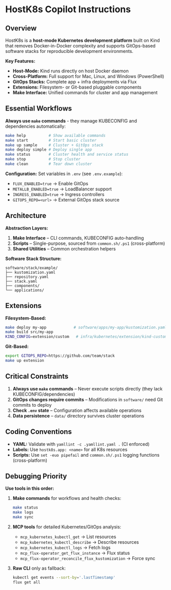 # HostK8s Copilot Instructions

## Overview
HostK8s is a **host-mode Kubernetes development platform** built on Kind that removes Docker-in-Docker complexity and supports GitOps-based software stacks for reproducible development environments.

**Key Features:**
- **Host-Mode:** Kind runs directly on host Docker daemon
- **Cross-Platform:** Full support for Mac, Linux, and Windows (PowerShell)
- **GitOps Stacks:** Complete app + infra deployments via Flux
- **Extensions:** Filesystem- or Git-based pluggable components
- **Make Interface:** Unified commands for cluster and app management

## Essential Workflows

**Always use `make` commands** - they manage KUBECONFIG and dependencies automatically:

```bash
make help          # Show available commands
make start         # Start basic cluster
make up sample     # Cluster + GitOps stack
make deploy simple # Deploy single app
make status        # Cluster health and service status
make stop          # Stop cluster
make clean         # Tear down cluster
```

**Configuration:** Set variables in `.env` (see `.env.example`):
- `FLUX_ENABLED=true` → Enable GitOps
- `METALLB_ENABLED=true` → LoadBalancer support
- `INGRESS_ENABLED=true` → Ingress controllers
- `GITOPS_REPO=<url>` → External GitOps stack source

## Architecture

**Abstraction Layers:**
1. **Make Interface** – CLI commands, KUBECONFIG auto-handling
2. **Scripts** – Single-purpose, sourced from `common.sh/.ps1` (cross-platform)
3. **Shared Utilities** – Common orchestration helpers

**Software Stack Structure:**
```
software/stack/example/
├── kustomization.yaml
├── repository.yaml
├── stack.yaml
├── components/
└── applications/
```

## Extensions

**Filesystem-Based:**
```bash
make deploy my-app            # software/apps/my-app/kustomization.yaml
make build src/my-app
KIND_CONFIG=extension/custom   # infra/kubernetes/extension/kind-custom.yaml
```

**Git-Based:**
```bash
export GITOPS_REPO=https://github.com/team/stack
make up extension
```

## Critical Constraints

1. **Always use `make` commands** – Never execute scripts directly (they lack KUBECONFIG/dependencies)
2. **GitOps changes require commits** – Modifications in `software/` need Git commits to deploy
3. **Check `.env` state** – Configuration affects available operations
4. **Data persistence** – `data/` directory survives cluster operations

## Coding Conventions

- **YAML:** Validate with `yamllint -c .yamllint.yaml .` (CI enforced)
- **Labels:** Use `hostk8s.app: <name>` for all K8s resources
- **Scripts:** Use `set -euo pipefail` and `common.sh/.ps1` logging functions (cross-platform)

## Debugging Priority

**Use tools in this order:**

1. **Make commands** for workflows and health checks:
   ```bash
   make status
   make logs
   make sync
   ```

2. **MCP tools** for detailed Kubernetes/GitOps analysis:
   - `mcp_kubernetes_kubectl_get` → List resources
   - `mcp_kubernetes_kubectl_describe` → Describe resources
   - `mcp_kubernetes_kubectl_logs` → Fetch logs
   - `mcp_flux-operator_get_flux_instance` → Flux status
   - `mcp_flux-operator_reconcile_flux_kustomization` → Force sync

3. **Raw CLI** only as fallback:
   ```bash
   kubectl get events --sort-by='.lastTimestamp'
   flux get all
   ```
